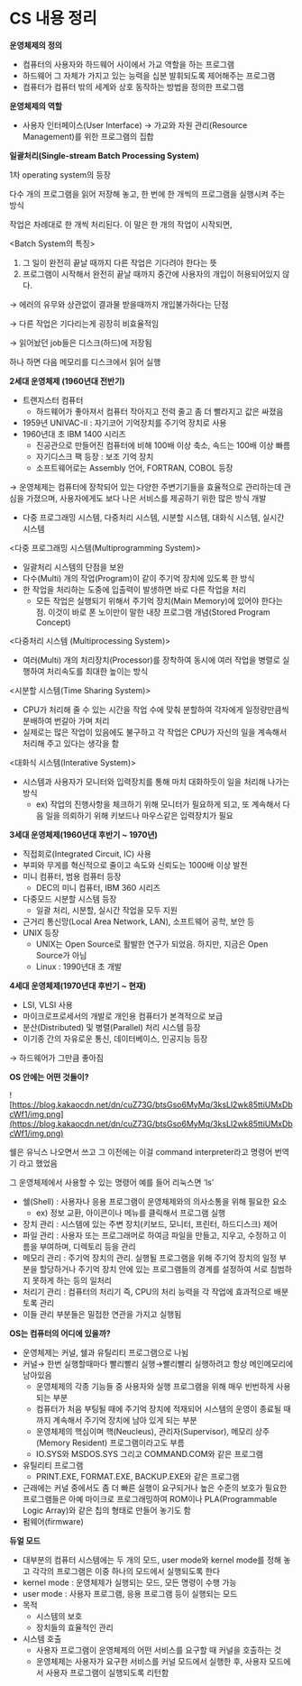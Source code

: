# CS 내용 정리

**운영체제의 정의**

- 컴퓨터의 사용자와 하드웨어 사이에서 가교 역할을 하는 프로그램
- 하드웨어 그 자체가 가지고 있는 능력을 십분 발휘되도록 제어해주는 프로그램
- 컴퓨터가 컴퓨터 밖의 세계와 상호 동작하는 방법을 정의한 프로그램

**운영체제의 역할**

- 사용자 인터페이스(User Interface) → 가교와 자원 관리(Resource Management)를 위한 프로그램의 집합

**일괄처리(Single-stream Batch Processing System)**

1차 operating system의 등장

다수 개의 프로그램을 읽어 저장해 놓고, 한 번에 한 개씩의 프로그램을 실행시켜 주는 방식

작업은 차례대로 한 개씩 처리된다. 이 말은 한 개의 작업이 시작되면,

<Batch System의 특징>

1. 그 일이 완전히 끝날 때까지 다른 작업은 기다려야 한다는 뜻
2. 프로그램이 시작해서 완전히 끝날 때까지 중간에 사용자의 개입이 허용되어있지 않다.

→ 에러의 유무와 상관없이 결과물 받을때까지 개입불가하다는 단점

→ 다른 작업은 기다리는게 굉장히 비효율적임

→ 읽어놨던 job들은 디스크(하드)에 저장됨

하나 하면 다음 메모리를 디스크에서 읽어 실행

**2세대 운영체제 (1960년대 전반기)**

- 트랜지스터 컴퓨터
    - 하드웨어가 좋아져서 컴퓨터 작아지고 전력 줄고 좀 더 빨라지고 값은 싸졌음
- 1959년 UNIVAC-II : 자기코어 기억장치를 주기억 장치로 사용
- 1960년대 초 IBM 1400 시리즈
    - 진공관으로 만들어진 컴퓨터에 비해 100배 이상 축소, 속드는 100배 이상 빠름
    - 자기디스크 팩 등장 : 보조 기억 장치
    - 소프트웨어로는 Assembly 언어, FORTRAN, COBOL 등장

→ 운영체제는 컴퓨터에 장착되어 있는 다양한 주변기기들을 효율적으로 관리하는데 관심을 가졌으며, 사용자에게도 보다 나은 서비스를 제공하기 위한 많은 방식 개발

- 다중 프로그래밍 시스템, 다중처리 시스템, 시분할 시스템, 대화식 시스템, 실시간 시스템

<다중 프로그래밍 시스템(Multiprogramming System)>

- 일괄처리 시스템의 단점을 보완
- 다수(Multi) 개의 작업(Program)이 같이 주기억 장치에 있도록 한 방식
- 한 작업을 처리하는 도중에 입출력이 발생하면 바로 다른 작업을 처리
    - 모든 작업은 실행되기 위해서 주기억 장치(Main Memory)에 있어야 한다는 점. 이것이 바로 폰 노이만이 말한 내장 프로그램 개념(Stored Program Concept)

<다중처리 시스템 (Multiprocessing System)>

- 여러(Multi) 개의 처리장치(Processor)를 장착하여 동시에 여러 작업을 병렬로 실행하여 처리속도를 최대한 높이는 방식

<시분할 시스템(Time Sharing System)>

- CPU가 처리해 줄 수 있는 시간을 작업 수에 맞춰 분할하여 각자에게 일정량만큼씩 분배하여 번갈아 가며 처리
- 실제로는 많은 작업이 있음에도 불구하고 각 작업은 CPU가 자신의 일을 계속해서 처리해 주고 있다는 생각을 함

<대화식 시스템(Interative System)>

- 시스템과 사용자가 모니터와 입력장치를 통해 마치 대화하듯이 일을 처리해 나가는 방식
    - ex) 작업의 진행사항을 체크하기 위해 모니터가 필요하게 되고, 또 계속해서 다음 일을 의뢰하기 위해 키보드나 마우스같은 입력장치가 필요

**3세대 운영체제(1960년대 후반기 ~ 1970년)**

- 직접회로(Integrated Circuit, IC) 사용
- 부피와 무게를 혁신적으로 줄이고 속도와 신뢰도는 1000배 이상 발전
- 미니 컴퓨터, 범용 컴퓨터 등장
    - DEC의 미니 컴퓨터, IBM 360 시리즈
- 다중모드 시분할 시스템 등장
    - 일괄 처리, 시분할, 실시간 작업을 모두 지원
- 근거리 통신망(Local Area Network, LAN), 소프트웨어 공학, 보안 등
- UNIX 등장
    - UNIX는 Open Source로 활발한 연구가 되었음. 하지만, 지금은 Open Source가 아님
    - Linux : 1990년대 초 개발

**4세대 운영체제(1970년대 후반기 ~ 현재)**

- LSI, VLSI 사용
- 마이크로프로세서의 개발로 개인용 컴퓨터가 본격적으로 보급
- 분산(Distributed) 및 병렬(Parallel) 처리 시스템 등장
- 이기종 간의 자유로운 통신, 데이터베이스, 인공지능 등장

→ 하드웨어가 그만큼 좋아짐

**OS 안에는 어떤 것들이?**

![https://blog.kakaocdn.net/dn/cuZ73G/btsGso6MyMq/3ksLl2wk85ttiUMxDbcWf1/img.png](https://blog.kakaocdn.net/dn/cuZ73G/btsGso6MyMq/3ksLl2wk85ttiUMxDbcWf1/img.png)

쉘은 유닉스 나오면서 쓰고 그 이전에는 이걸 command interpreter라고 명령어 번역기 라고 했었음

그 운영체제에서 사용할 수 있는 명령어 예를 들어 리눅스면 ‘ls’

- 쉘(Shell) : 사용자나 응용 프로그램이 운영체제와의 의사소통을 위해 필요한 요소
    - ex) 정보 교환, 아이콘이나 메뉴를 클릭해서 프로그램 실행
- 장치 관리 : 시스템에 있는 주변 장치(키보드, 모니터, 프린터, 하드디스크) 제어
- 파일 관리 : 사용자 또는 프로그래머로 하여금 파일을 만들고, 지우고, 수정하고 이름을 부여하며, 디렉토리 등을 관리
- 메모리 관리 : 주기억 장치의 관리. 실행될 프로그램을 위해 주기억 장치의 일정 부분을 할당하거나 주기억 장치 안에 있는 프로그램들의 경계를 설정하여 서로 침범하지 못하게 하는 등의 일처리
- 처리기 관리 : 컴퓨터의 처리기 즉, CPU의 처리 능력을 각 작업에 효과적으로 배분토록 관리
- 이들 관리 부분들은 밀접한 연관을 가지고 실행됨

**OS는 컴퓨터의 어디에 있을까?**

- 운영체제는 커널, 쉘과 유틸리티 프로그램으로 나뉨
- 커널→ 한번 실행할때마다 빨리빨리 실행→빨리빨리 실행하려고 항상 메인메모리에 남아있음
    - 운영체제의 각종 기능들 중 사용자와 실행 프로그램을 위해 매우 빈번하게 사용되는 부분
    - 컴퓨터가 처음 부팅될 때에 주기억 장치에 적재되어 시스템의 운영이 종료될 때까지 계속해서 주기억 장치에 남아 있게 되는 부분
    - 운영체제의 핵심이며 핵(Neucleus), 관리자(Supervisor), 메모리 상주(Memory Resident) 프로그램이라고도 부름
    - IO.SYS와 MSDOS.SYS 그리고 COMMAND.COM와 같은 프로그램
- 유틸리티 프로그램
    - PRINT.EXE, FORMAT.EXE, BACKUP.EXE와 같은 프로그램
- 근래에는 커널 중에서도 좀 더 빠른 실행이 요구되거나 높은 수준의 보호가 필요한 프로그램들은 아예 마이크로 프로그래밍하여 ROM이나 PLA(Programmable Logic Array)와 같은 칩의 형태로 만들어 놓기도 함
- 펌웨어(firmware)

**듀얼 모드**

- 대부분의 컴퓨터 시스템에는 두 개의 모드, user mode와 kernel mode를 정해 놓고 각각의 프로그램은 이중 하나의 모드에서 실행되도록 한다
- kernel mode : 운영체제가 실행되는 모드, 모든 명령이 수행 가능
- user mode : 사용자 프로그램, 응용 프로그램 등이 실행되는 모드
- 목적
    - 시스템의 보호
    - 장치들의 효율적인 관리
- 시스템 호출
    - 사용자 프로그램이 운영체제의 어떤 서비스를 요구할 때 커널을 호출하는 것
    - 운영체제는 사용자가 요구한 서비스를 커널 모드에서 실행한 후, 사용자 모드에서 사용자 프로그램이 실행되도록 리턴함
